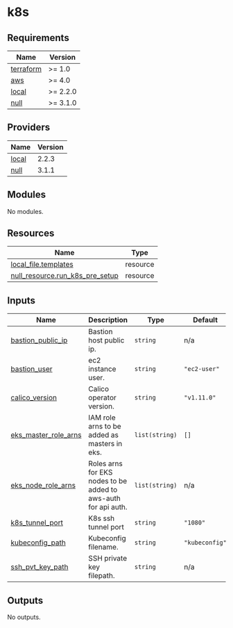 # k8s

<!-- BEGINNING OF PRE-COMMIT-TERRAFORM DOCS HOOK -->
## Requirements

| Name | Version |
|------|---------|
| <a name="requirement_terraform"></a> [terraform](#requirement\_terraform) | >= 1.0 |
| <a name="requirement_aws"></a> [aws](#requirement\_aws) | >= 4.0 |
| <a name="requirement_local"></a> [local](#requirement\_local) | >= 2.2.0 |
| <a name="requirement_null"></a> [null](#requirement\_null) | >= 3.1.0 |

## Providers

| Name | Version |
|------|---------|
| <a name="provider_local"></a> [local](#provider\_local) | 2.2.3 |
| <a name="provider_null"></a> [null](#provider\_null) | 3.1.1 |

## Modules

No modules.

## Resources

| Name | Type |
|------|------|
| [local_file.templates](https://registry.terraform.io/providers/hashicorp/local/latest/docs/resources/file) | resource |
| [null_resource.run_k8s_pre_setup](https://registry.terraform.io/providers/hashicorp/null/latest/docs/resources/resource) | resource |

## Inputs

| Name | Description | Type | Default | Required |
|------|-------------|------|---------|:--------:|
| <a name="input_bastion_public_ip"></a> [bastion\_public\_ip](#input\_bastion\_public\_ip) | Bastion host public ip. | `string` | n/a | yes |
| <a name="input_bastion_user"></a> [bastion\_user](#input\_bastion\_user) | ec2 instance user. | `string` | `"ec2-user"` | no |
| <a name="input_calico_version"></a> [calico\_version](#input\_calico\_version) | Calico operator version. | `string` | `"v1.11.0"` | no |
| <a name="input_eks_master_role_arns"></a> [eks\_master\_role\_arns](#input\_eks\_master\_role\_arns) | IAM role arns to be added as masters in eks. | `list(string)` | `[]` | no |
| <a name="input_eks_node_role_arns"></a> [eks\_node\_role\_arns](#input\_eks\_node\_role\_arns) | Roles arns for EKS nodes to be added to aws-auth for api auth. | `list(string)` | n/a | yes |
| <a name="input_k8s_tunnel_port"></a> [k8s\_tunnel\_port](#input\_k8s\_tunnel\_port) | K8s ssh tunnel port | `string` | `"1080"` | no |
| <a name="input_kubeconfig_path"></a> [kubeconfig\_path](#input\_kubeconfig\_path) | Kubeconfig filename. | `string` | `"kubeconfig"` | no |
| <a name="input_ssh_pvt_key_path"></a> [ssh\_pvt\_key\_path](#input\_ssh\_pvt\_key\_path) | SSH private key filepath. | `string` | n/a | yes |

## Outputs

No outputs.
<!-- END OF PRE-COMMIT-TERRAFORM DOCS HOOK -->
